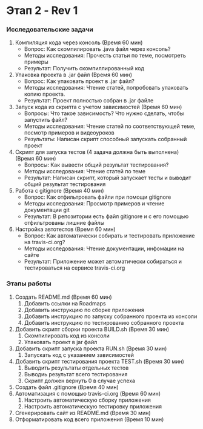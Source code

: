 # Этап 2 - Rev 1
### Исследовательские задачи
1. Компиляция кода через консоль (Время 60 мин)
    - Вопрос: Как скомпилировать .java файл через консоль?
    - Методы исследования: Прочесть статьи по теме, посмотреть примеры
    - Результат: Получить скомпиллированный код
2. Упаковка проекта в .jar файл (Время 60 мин)
    - Вопрос: Как упаковать проект в .jar файл?
    - Методы исследования: Чтение статей, попробовать упаковать копию проекта. 
    - Результат: Проект полностью собран в .jar файле
3. Запуск кода из скрипта с учетом зависимостей (Время 60 мин)
    - Вопросы: Что такое зависимость? Что нужно сделать, чтобы запустить файл?
    - Методы исследования: Чтение статей по соответствующей теме, посмотр
        примеров и видеоуроков
    - Результаты: Написан скрипт способный запускать собранный проект
4. Скрипт для запуска тестов (4 задача должна быть выполнена) (Время 60 мин)
    - Вопросы: Как вывести общий результат тестирования? 
    - Методы исследования: Чтение статей по теме
    - Результат: Написан скрипт, который запускает тесты и выводит общий 
        результат тестирования
5. Работа с gitignore (Время 40 мин)
    - Вопрос: Как отфильтровать файли при помощи gitignore
    - Методы исследования: Просмотр примеров и чтение документации git
    - Результат: В репозитории есть файл gitignore и с его помощью отфильтрованы
        лишние файлы
6. Настройка автотестов (Время 60 мин)
    - Вопрос: Как автоматически собирать и тестировать приложение на 
        travis-ci.org?
    - Методы исследования: Чтение документации, инфомации на сайте
    - Результат: Приложение может автоматически собираться и тестироваться на
        сервисе travis-ci.org

### Этапы работы
1. Создать README.md (Время 60 мин)
    1. Добавить ссылки на Roadmaps
    2. Добавить инструкцию по сборке приложения
    3. Добавить инструкцию по запуску собранного проекта из консоли
    4. Добавить инструкцию по тестированию собранного проекта
2. Добавить скрипт сборки проекта BUILD.sh (Время 30 мин)
    1. Скомпилировать код из консоли
    2. Упаковать проект в jar файл
3. Добавить скрипт запуска проекта RUN.sh (Время 30 мин)
    1. Запускать код с указанием зависимостей
4. Добавить скрипт тестирования проекта TEST.sh (Время 30 мин)
    1. Выводить результаты отдельных тестов
    2. Выводиь результат всего тестирования
    3. Скрипт должен вернуть 0 в случае успеха
5. Создать файл .gitignore (Время 40 мин)
6. Автоматизация с помощью travis-ci.org (Время 60 мин)
    1. Настроить автоматическую сборку приложения
    2. Настроить автоматическую тестировку приложения
7. Сгенерировать сайт из README.md (Время 30 мин)
8. Отформатировать код всего приложения (Время 10 мин)